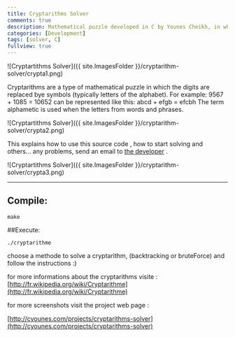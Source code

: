 ```yaml
---
title: Cryptarithms Solver
comments: true
description: Mathematical puzzle developed in C by Younes Cheikh, in which the digits are replaced bye symbols (typically letters of the alphabet).
categories: [Development]
tags: [solver, C]
fullview: true
---
```


![Cryptartithms Solver]({{ site.ImagesFolder }}/cryptarithm-solver/crypta1.png) 

Cryptarithms are a type of mathematical puzzle in which the digits are replaced bye symbols (typically letters of the alphabet). For example: 9567 + 1085 = 10652 can be represented like this: abcd + efgb = efcbh The term alphametic is used when the letters from words and phrases.

![Cryptartithms Solver]({{ site.ImagesFolder }}/cryptarithm-solver/crypta2.png) 

This explains how to use this source code , how to start solving and others...
any problems, send an email to [the developer](contact@cyounes.com) .

![Cryptartithms Solver]({{ site.ImagesFolder }}/cryptarithm-solver/crypta3.png) 


----------------------------------------------------------------------

## Compile:
```
make
```

##Execute:
```
./cryptarithme
```

choose a methode to solve a cryptarithm, (backtracking or bruteForce)
and follow the instructions :) 

for more informations about the cryptarithms visite :
[http://fr.wikipedia.org/wiki/Cryptarithme](http://fr.wikipedia.org/wiki/Cryptarithme)

for more screenshots visit the project web page : 

[http://cyounes.com/projects/cryptarithms-solver](http://cyounes.com/projects/cryptarithms-solver)
